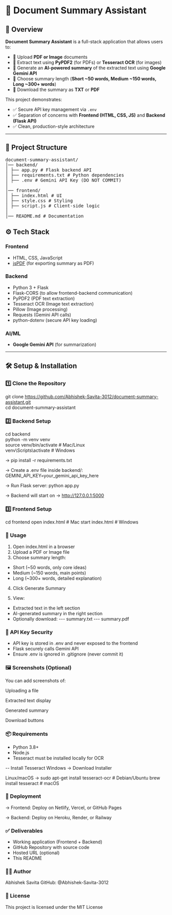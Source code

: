 # 📄 Document Summary Assistant

## 🚀 Overview
**Document Summary Assistant** is a full-stack application that allows users to:

- 📂 Upload **PDF or Image** documents  
- 🔎 Extract text using **PyPDF2** (for PDFs) or **Tesseract OCR** (for images)  
- 🤖 Generate an **AI-powered summary** of the extracted text using **Google Gemini API**  
- 📏 Choose summary length (**Short ~50 words, Medium ~150 words, Long ~300+ words**)  
- 💾 Download the summary as **TXT** or **PDF**  

This project demonstrates:

- ✅ Secure API key management via `.env`  
- ✅ Separation of concerns with **Frontend (HTML, CSS, JS)** and **Backend (Flask API)**  
- ✅ Clean, production-style architecture  

---

## 📂 Project Structure
<pre>
document-summary-assistant/
│── backend/
│ ├── app.py # Flask backend API
│ ├── requirements.txt # Python dependencies
│ ├── .env # Gemini API Key (DO NOT COMMIT)
│
│── frontend/
│ ├── index.html # UI
│ ├── style.css # Styling
│ ├── script.js # Client-side logic
│
│── README.md # Documentation
</pre>

## ⚙️ Tech Stack

### Frontend
- HTML, CSS, JavaScript  
- [jsPDF](https://github.com/parallax/jsPDF) (for exporting summary as PDF)  

### Backend
- Python 3 + Flask  
- Flask-CORS (to allow frontend-backend communication)  
- PyPDF2 (PDF text extraction)  
- Tesseract OCR (Image text extraction)  
- Pillow (Image processing)  
- Requests (Gemini API calls)  
- python-dotenv (secure API key loading)  

### AI/ML
- **Google Gemini API** (for summarization)  

---

## 🛠️ Setup & Installation

### 1️⃣ Clone the Repository

git clone https://github.com/Abhishek-Savita-3012/document-summary-assistant.git <br>
cd document-summary-assistant<br>

### 2️⃣ Backend Setup

cd backend <br>
python -m venv venv <br>
source venv/bin/activate   # Mac/Linux <br>
venv\Scripts\activate      # Windows <br>

-> pip install -r requirements.txt

-> Create a .env file inside backend/:
GEMINI_API_KEY=your_gemini_api_key_here

-> Run Flask server:
python app.py

-> Backend will start on → http://127.0.0.1:5000

### 3️⃣ Frontend Setup

cd frontend
open index.html   # Mac
start index.html  # Windows

### 📖 Usage

1) Open index.html in a browser
2) Upload a PDF or Image file
3) Choose summary length:

- Short (~50 words, only core ideas)
- Medium (~150 words, main points)
- Long (~300+ words, detailed explanation)

4) Click Generate Summary

5) View:

- Extracted text in the left section
- AI-generated summary in the right section
- Optionally download:
--- summary.txt
--- summary.pdf

### 🔐 API Key Security

- API key is stored in .env and never exposed to the frontend
- Flask securely calls Gemini API
- Ensure .env is ignored in .gitignore (never commit it)

### 🖼️ Screenshots (Optional)

You can add screenshots of:

Uploading a file

Extracted text display

Generated summary

Download buttons

### 📦 Requirements

- Python 3.8+
- Node.js
- Tesseract must be installed locally for OCR

-- Install Tesseract
Windows -> 
Download Installer

Linux/macOS ->
sudo apt-get install tesseract-ocr  # Debian/Ubuntu
brew install tesseract              # macOS

### 🚀 Deployment

-> Frontend: Deploy on Netlify, Vercel, or GitHub Pages

-> Backend: Deploy on Heroku, Render, or Railway

### ✅ Deliverables

- Working application (Frontend + Backend)
- GitHub Repository with source code
- Hosted URL (optional)
- This README

### 🙋‍♂️ Author
Abhishek Savita
GitHub: @Abhishek-Savita-3012

### 📄 License
This project is licensed under the MIT License


